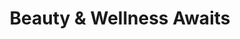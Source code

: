 ---
title: "Beauty & Wellness Awaits"
url: /rogers-city/beauty-and-wellness-awaits/
shop: massage
---